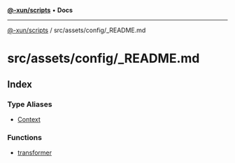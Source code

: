 [**@-xun/scripts**](../../../../README.md) • **Docs**

***

[@-xun/scripts](../../../../README.md) / src/assets/config/\_README.md

# src/assets/config/\_README.md

## Index

### Type Aliases

- [Context](type-aliases/Context.md)

### Functions

- [transformer](functions/transformer.md)

